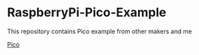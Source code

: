# RaspberryPi-Pico-Example
This repository contains Pico example from other makers and me

[Pico](https://www.raspberrypi.org/documentation/pico/getting-started/static/15243f1ffd3b8ee646a1708bf4c0e866/Pico-R3-Pinout.svg)
